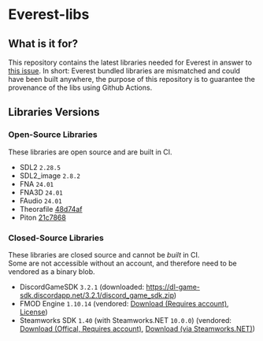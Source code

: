 # Everest-libs
## What is it for?
This repository contains the latest libraries needed for Everest in answer to [this issue](https://github.com/EverestAPI/Everest/issues/720). In short: Everest bundled libraries are mismatched and could have been built anywhere, the purpose of this repository is to guarantee the provenance of the libs using Github Actions.

## Libraries Versions

### Open-Source Libraries
These libraries are open source and are built in CI.  

- SDL2 `2.28.5`
- SDL2_image `2.8.2`
- FNA `24.01`
- FNA3D `24.01`
- FAudio `24.01`
- Theorafile [48d74af](https://github.com/FNA-XNA/Theorafile/tree/48d74afcbf838fe95ca56cec142efae07bb56f65)
- Piton [21c7868](https://github.com/EverestAPI/Piton/tree/21c7868d06007f0c5e7d9030a0109fe892df1bf3)

### Closed-Source Libraries
These libraries are closed source and cannot be _built_ in CI.  
Some are not accessible without an account, and therefore need to be vendored as a binary blob.

- DiscordGameSDK `3.2.1` (downloaded: https://dl-game-sdk.discordapp.net/3.2.1/discord_game_sdk.zip)
- FMOD Engine `1.10.14` (vendored: [Download (Requires account)](https://www.fmod.com/download#fmodengine), [License](https://github.com/EverestAPI/Everest-libs/blob/main/binaries/fmod/EULA-FMOD.txt))
- Steamworks SDK `1.40` (with Steamworks.NET `10.0.0`) (vendored: [Download (Offical, Requires account)](https://partner.steamgames.com/downloads/list), [Download (via Steamworks.NET)](https://github.com/rlabrecque/Steamworks.NET/releases/tag/10.0.0))
